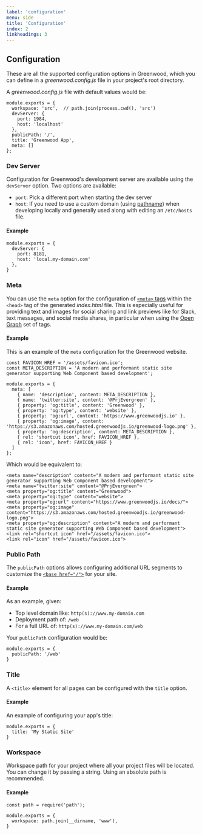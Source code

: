 ```yaml
---
label: 'configuration'
menu: side
title: 'Configuration'
index: 2
linkheadings: 3
---
```


## Configuration
These are all the supported configuration options in Greenwood, which you can define in a _greenwood.config.js_ file in your project's root directory.

A _greenwood.config.js_ file with default values would be:
```render js
module.exports = {
  workspace: 'src',  // path.join(process.cwd(), 'src')
  devServer: {
    port: 1984,
    host: 'localhost'
  },
  publicPath: '/',
  title: 'Greenwood App',
  meta: []
};
```

### Dev Server
Configuration for Greenwood's development server are available using the `devServer` option.  Two options are available:
- `port`: Pick a different port when starting the dev server
- `host`: If you need to use a custom domain (using [pathname](https://nodejs.org/api/url.html#url_url_pathname)) when developing locally and generally used along with editing an `/etc/hosts` file.

#### Example
```render js
module.exports = {
  devServer: {
    port: 8181,
    host: 'local.my-domain.com'
  },
}
```


### Meta
You can use the `meta` option for the configuration of [`<meta>` tags](https://developer.mozilla.org/en-US/docs/Learn/HTML/Introduction_to_HTML/The_head_metadata_in_HTML) within the `<head>` tag of the generated _index.html_ file.  This is especially useful for providing text and images for social sharing and link previews like for Slack, text messages, and social media shares, in particular when using the [Open Graph](https://ogp.me/) set of tags.

#### Example
This is an example of the `meta` configuration for the Greenwood website.

```render js
const FAVICON_HREF = '/assets/favicon.ico';
const META_DESCRIPTION = 'A modern and performant static site generator supporting Web Component based development';

module.exports = {
  meta: [
    { name: 'description', content: META_DESCRIPTION },
    { name: 'twitter:site', content: '@PrjEvergreen' },
    { property: 'og:title', content: 'Greenwood' },
    { property: 'og:type', content: 'website' },
    { property: 'og:url', content: 'https://www.greenwoodjs.io' },
    { property: 'og:image', content: 'https://s3.amazonaws.com/hosted.greenwoodjs.io/greenwood-logo.png' },
    { property: 'og:description', content: META_DESCRIPTION },
    { rel: 'shortcut icon', href: FAVICON_HREF },
    { rel: 'icon', href: FAVICON_HREF }
  ]
};
```

Which would be equivalent to:

```render html
<meta name="description" content="A modern and performant static site generator supporting Web Component based development">
<meta name="twitter:site" content="@PrjEvergreen">
<meta property="og:title" content="Greenwood">
<meta property="og:type" content="website">
<meta property="og:url" content="https://www.greenwoodjs.io/docs/">
<meta property="og:image" content="https://s3.amazonaws.com/hosted.greenwoodjs.io/greenwood-logo.png">
<meta property="og:description" content="A modern and performant static site generator supporting Web Component based development">
<link rel="shortcut icon" href="/assets/favicon.ico">
<link rel="icon" href="/assets/favicon.ico">
```

### Public Path
The `publicPath` options allows configuring additional URL segments to customize the [`<base href="/">`](https://developer.mozilla.org/en-US/docs/Web/HTML/Element/base) for your site.

#### Example
As an example, given:
- Top level domain like: `http(s)://www.my-domain.com`
- Deployment path of: `/web`
- For a full URL of: `http(s)://www.my-domain.com/web`

Your `publicPath` configuration would be:
```render js
module.exports = {
  publicPath: '/web'
}
```

### Title
A `<title>` element for all pages can be configured with the `title` option.

#### Example
An example of configuring your app's title:
```render js
module.exports = {
  title: 'My Static Site'
}
```

### Workspace
Workspace path for your project where all your project files will be located.  You can change it by passing a string.  Using an absolute path is recommended.

#### Example
```render js
const path = require('path');

module.exports = {
  workspace: path.join(__dirname, 'www'),
}
```
